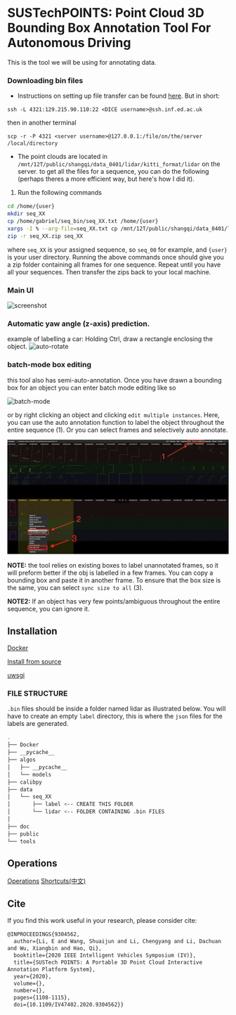 # SUSTechPOINTS: Point Cloud 3D Bounding Box Annotation Tool For Autonomous Driving
This is the tool we will be using for annotating data. 

### Downloading bin files 
- Instructions on setting up file transfer can be found [here](https://docs.google.com/document/d/10QmpV0-8-sQTcIEvfgU8UzU3qZ8N_S5xbMDKM9frzfI/edit#). But in short:
```bin
ssh -L 4321:129.215.90.110:22 <DICE username>@ssh.inf.ed.ac.uk
```
then in another terminal 
```bin
scp -r -P 4321 <server username>@127.0.0.1:/file/on/the/server /local/directory
```


- The point clouds are located in `/mnt/12T/public/shangqi/data_0401/lidar/kitti_format/lidar` on the server. to get all the files for a sequence, you can do the following (perhaps theres a more efficient way, but here's how I did it). 

1. Run the following commands

```bash
cd /home/{user} 
mkdir seq_XX
cp /home/gabriel/seq_bin/seq_XX.txt /home/{user}
xargs -I % --arg-file=seq_XX.txt cp /mnt/12T/public/shangqi/data_0401/lidar/kitti_format/lidar/% seq_XX/
zip -r seq_XX.zip seq_XX
```

where `seq_XX` is your assigned sequence, so `seq_00` for example, and `{user}` is your user directory. Running the above commands once should give you a zip folder containing all frames for one sequence. Repeat until you have all your sequences. Then transfer the zips back to your local machine.



### Main UI
![screenshot](./doc/main-ui.png)


### Automatic yaw angle (z-axis) prediction.
example of labelling a car: Holding Ctrl, draw a rectangle enclosing the object.
![auto-rotate](./doc/auto-rotate.gif)

### batch-mode box editing

this tool also has semi-auto-annotation. Once you have drawn a bounding box for an object you can enter batch mode editing like so

![batch-mode](./doc/auto-anno-car.gif)

or by right clicking an object and clicking `edit multiple instances`. Here, you can use the auto annotation function to label the object throughout the entire sequence (1). Or you can select frames and selectively auto annotate. 

![batch-mode](./doc/auto.png)

**NOTE:** the tool relies on existing boxes to label unannotated frames, so it will preform better if the obj is labelled in a few frames. You can copy a bounding box and paste it in another frame. To ensure that the box size is the same, you can select `sync size to all` (3). 

**NOTE2:** If an object has very few points/ambiguous throughout the entire sequence, you can ignore it. 

## Installation

[Docker](./doc/docker.md)

[Install from source](./doc/install_from_source.md)

[uwsgi](./doc/deploy_server.md)


### FILE STRUCTURE

`.bin` files should be inside a folder named lidar as illustrated below. You will have to create an empty `label` directory, this is where the `json` files for the labels are generated. 

```bash
.
├── Docker
├── __pycache__
├── algos
│   ├── __pycache__
│   └── models
├── calibpy
├── data
│   └── seq_XX
│       ├── label <-- CREATE THIS FOLDER 
│       └── lidar <-- FOLDER CONTAINING .bin FILES
│       
├── doc
├── public
└── tools
```


## Operations

[Operations](./doc/operations.md)
[Shortcuts(中文)](./doc/shortcuts_cn.md)




## Cite

If you find this work useful in your research, please consider cite:
```
@INPROCEEDINGS{9304562,
  author={Li, E and Wang, Shuaijun and Li, Chengyang and Li, Dachuan and Wu, Xiangbin and Hao, Qi},
  booktitle={2020 IEEE Intelligent Vehicles Symposium (IV)}, 
  title={SUSTech POINTS: A Portable 3D Point Cloud Interactive Annotation Platform System}, 
  year={2020},
  volume={},
  number={},
  pages={1108-1115},
  doi={10.1109/IV47402.2020.9304562}}
  
```
